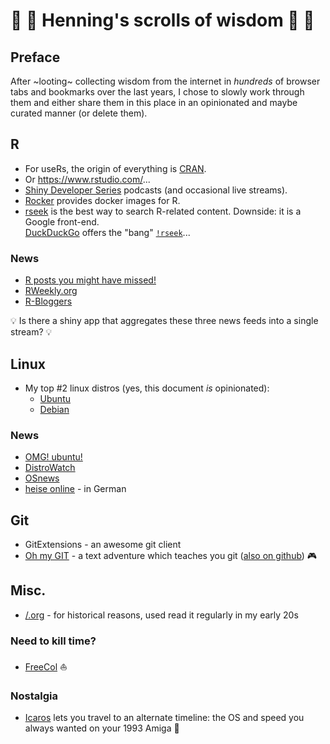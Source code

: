 # 📜 📜 Henning's scrolls of wisdom 📜 📜
## Preface
After ~looting~ collecting wisdom from the internet in *hundreds* of browser tabs and bookmarks over the last years, I chose to slowly work through them and either share them in this place in an opinionated and maybe curated manner (or delete them).

## R

* For useRs, the origin of everything is [CRAN](https://cran.r-project.org/).
* Or https://www.rstudio.com/...
* [Shiny Developer Series](https://shinydevseries.com/) podcasts (and occasional live streams).
* [Rocker](https://www.rocker-project.org/) provides docker images for R.
* [rseek](https://rseek.org/) is the best way to search R-related content. Downside: it is a Google front-end. \
  [DuckDuckGo](https://duckduckgo.com/) offers the "bang" [`!rseek`](https://duckduckgo.com/bang?q=rseek)...


### News

* [R posts you might have missed!](https://twitter.com/icymi_r)
* [RWeekly.org](https://rweekly.org/live)
* [R-Bloggers](https://www.r-bloggers.com/)

💡 Is there a shiny app that aggregates these three news feeds into a single stream? 💡

## Linux

* My top #2 linux distros (yes, this document *is* opinionated):
  * [Ubuntu](https://ubuntu.com/)
  * [Debian](https://www.debian.org/)

### News

* [OMG! ubuntu!](https://www.omgubuntu.co.uk/)
* [DistroWatch](https://distrowatch.com/)
* [OSnews](https://www.osnews.com/)
* [heise online](https://www.heise.de/thema/Linux-und-Open-Source) - in German

## Git

* GitExtensions - an awesome git client
* [Oh my GIT](https://ohmygit.org/) - a text adventure which teaches you git ([also on github](https://github.com/git-learning-game/oh-my-git)) 🎮

## Misc.

* [/.org](https://slashdot.org/) - for historical reasons, used read it regularly in my early 20s

### Need to kill time?
* [FreeCol](https://github.com/FreeCol/freecol) ⛵

### Nostalgia
* [Icaros](https://vmwaros.blogspot.com/p/download.html) lets you travel to an alternate timeline: the OS and speed you always wanted on your 1993 Amiga 🙂
